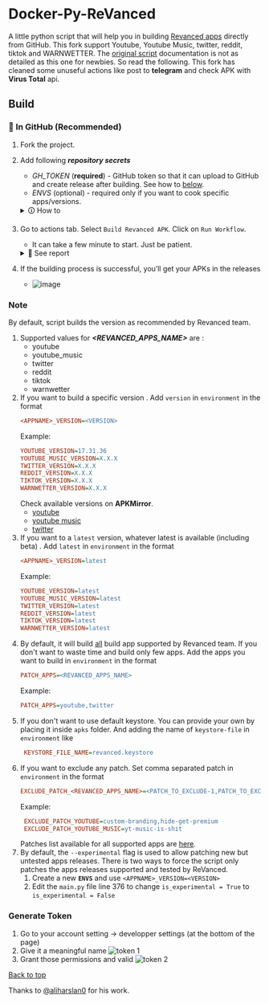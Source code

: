 # Docker-Py-ReVanced

A little python script that will help you in building [Revanced apps](#note) directly from GitHub. This fork support Youtube, Youtube Music, twitter, reddit, tiktok and WARNWETTER. The [original script] documentation is not as detailed as this one for newbies. So read the following. This fork has cleaned some unuseful actions like post to **telegram** and check APK with **Virus Total** api.

## Build

### 🚀 In GitHub (Recommended)

1. Fork the project.
2. Add following **_repository secrets_** 
    - _GH_TOKEN_ (**required**) - GitHub token so that it can upload to GitHub and create release
       after building. See how to [below](#generate-token).
    - _ENVS_ (optional) - required only if you want to cook specific apps/versions.

    <details>
      <summary>🛈 How to</summary>

      - Go to the repo settings to create the secret variables
        ![step_1]
        ![step_2]

      - **`ENVS`** secret might look like this
        (You should copy your **`ENVS`** content somewhere before saving because secret var can not be edited or copied after. You’ll have to delete and recreate if you want change your **`ENVS`** settings.)

        ```ini
        PATCH_APPS=youtube,twitter
        EXCLUDE_PATCH_YOUTUBE=custom-branding,hide-cast-button,hide-autoplay-button,premium-heading,disable-fullscreen-panels,old-quality-layout,tablet-mini-player,always-autorepeat,enable-debugging,hide-infocard-suggestions
        EXCLUDE_PATCH_YOUTUBE_MUSIC=yt-music-is-shit
        YOUTUBE_VERSION=17.32.39
        YOUTUBE_MUSIC_VERSION=latest
        TWITTER_VERSION=latest    
        ```
    </details>    
3. Go to actions tab. Select `Build Revanced APK`. Click on `Run Workflow`.
    - It can take a few minute to start. Just be patient.

    <details>
      <summary>📖 See report</summary>

      - access logs
        ![action_1]
        ![action_2]
        ![action_3]

    </details>  
4. If the building process is successful, you’ll get your APKs in the releases
    - ![image](https://user-images.githubusercontent.com/22337329/186534074-4a2837b9-bca3-4ef9-abec-1e7d568a4c59.png)


### Note

By default, script builds the version as recommended by Revanced team.

1. Supported values for **_<REVANCED_APPS_NAME>_** are :
   - youtube
   - youtube_music
   - twitter
   - reddit
   - tiktok
   - warnwetter
2. If you want to build a specific version . Add `version` in `environment` in the
   format
   ```ini
   <APPNAME>_VERSION=<VERSION>
   ```
   Example:
   ```ini
   YOUTUBE_VERSION=17.31.36
   YOUTUBE_MUSIC_VERSION=X.X.X
   TWITTER_VERSION=X.X.X
   REDDIT_VERSION=X.X.X
   TIKTOK_VERSION=X.X.X
   WARNWETTER_VERSION=X.X.X
   ```
   Check available versions on **APKMirror**.
   - [youtube]
   - [youtube music]
   - [twitter]
3. If you want to a `latest` version, whatever latest is available (including beta) .
   Add `latest` in `environment` in the format
   ```ini
   <APPNAME>_VERSION=latest
   ```
   Example:
   ```ini
   YOUTUBE_VERSION=latest
   YOUTUBE_MUSIC_VERSION=latest
   TWITTER_VERSION=latest
   REDDIT_VERSION=latest
   TIKTOK_VERSION=latest
   WARNWETTER_VERSION=latest   
   ```
4. By default, it will build [all](#note) build app supported by Revanced team. If you
   don't
   want to waste time and build only few apps. Add the apps you want to build in
   `environment` in the format
   ```ini
   PATCH_APPS=<REVANCED_APPS_NAME>
   ```
   Example:
   ```ini
   PATCH_APPS=youtube,twitter
   ```
5. If you don't want to use default keystore. You can provide your own by placing it
   inside `apks` folder. And adding the name of `keystore-file` in `environment` like
   ```ini
    KEYSTORE_FILE_NAME=revanced.keystore
   ```
6. If you want to exclude any patch. Set comma separated patch in `environment` in
   the format
   ```ini
   EXCLUDE_PATCH_<REVANCED_APPS_NAME>=<PATCH_TO_EXCLUDE-1,PATCH_TO_EXCLUDE-2>
   ```
   Example:
   ```ini
    EXCLUDE_PATCH_YOUTUBE=custom-branding,hide-get-premium
    EXCLUDE_PATCH_YOUTUBE_MUSIC=yt-music-is-shit
   ```
   Patches list available for all supported apps are [here](https://github.com/revanced/revanced-patches/tree/main).
7. By default, the `--experimental` flag is used to allow patching new but untested apps releases.
    There is two ways to force the script only patches the apps releases supported and tested by ReVanced.
    1. Create a new **`ENVS`** and use `<APPNAME>_VERSION=<VERSION>`
    2. Edit the `main.py` file line 376 to change `is_experimental = True` to `is_experimental = False`
    
### Generate Token
1. Go to your account setting → developper settings (at the bottom of the page)
2. Give it a meaningful name
![token 1]
3. Grant those permissions and valid
![token 2]
    
[Back to top](#build)

Thanks to [@aliharslan0](https://github.com/aliharslan0/pyrevanced) for his work.

[token 1]: https://user-images.githubusercontent.com/22337329/186550710-a84bad0d-0ab5-46e0-a245-7bc648fa5541.png
[token 2]: https://user-images.githubusercontent.com/22337329/186550702-69c5fb77-32c3-4689-bb5c-3a213daa5e19.png
[step_1]: https://user-images.githubusercontent.com/22337329/186522183-1fe9088c-2d63-45fe-ba6f-baa49cdfd989.png
[step_2]: https://user-images.githubusercontent.com/22337329/186521861-42786e8d-5db4-43ef-9676-2f7e7c0eddc4.png
[action_1]: https://user-images.githubusercontent.com/22337329/186533319-0aebf294-9bac-4859-b4e1-1b4c87d39f48.png
[action_2]: https://user-images.githubusercontent.com/22337329/186533358-e27e30bc-0d16-4f56-a335-0387c481dbf8.png
[action_3]: https://user-images.githubusercontent.com/22337329/186533417-15477a2c-28c3-4e39-9f3d-c4e18202d000.png
[original script]: https://github.com/nikhilbadyal/docker-py-revanced
[youtube]: https://www.apkmirror.com/apk/google-inc/youtube/
[youtube music]: https://www.apkmirror.com/apk/google-inc/youtube-music/
[twitter]: https://www.apkmirror.com/apk/twitter-inc/twitter/
